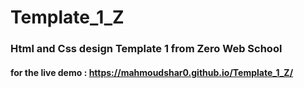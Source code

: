 # Template_1_Z
### Html and Css design Template 1 from Zero Web School
#### for the live demo : https://mahmoudshar0.github.io/Template_1_Z/
